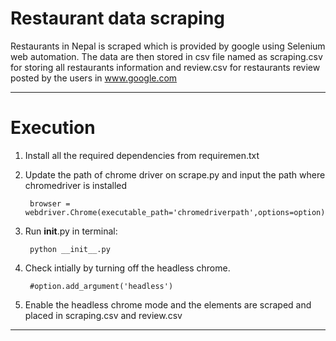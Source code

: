 # Restaurant data scraping

Restaurants in Nepal is scraped which is provided by google using Selenium web automation. The data are then stored in csv file named as scraping.csv for storing all restaurants information and review.csv for restaurants review posted by the users in www.google.com
___
# Execution
1. Install all the required dependencies from requiremen.txt
2. Update the path of chrome driver on scrape.py and input the path where chromedriver is installed

        browser = webdriver.Chrome(executable_path='chromedriverpath',options=option)
3. Run __init__.py in terminal:

        python __init__.py
4. Check intially by turning off the headless chrome.

        #option.add_argument('headless')
5. Enable the headless chrome mode and the elements are scraped and placed in scraping.csv and review.csv

_________________


